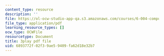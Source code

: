 ```yaml
---
content_type: resource
description: ''
file: https://ol-ocw-studio-app-qa.s3.amazonaws.com/courses/6-004-computation-structures-spring-2017/6893772f02f39ae59409fa62d18e32b7_LWE5p2sCI6o.pdf
file_type: application/pdf
learning_resource_types: []
ocw_type: OCWFile
resourcetype: Document
title: 3play pdf file
uid: 6893772f-02f3-9ae5-9409-fa62d18e32b7
---
```

